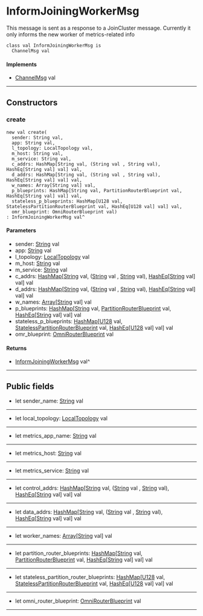 # InformJoiningWorkerMsg

This message is sent as a response to a JoinCluster message. Currently it
only informs the new worker of metrics-related info


```pony
class val InformJoiningWorkerMsg is
  ChannelMsg val
```

#### Implements

* [ChannelMsg](wallaroo-core-messages-ChannelMsg) val

---

## Constructors

### create

```pony
new val create(
  sender: String val,
  app: String val,
  l_topology: LocalTopology val,
  m_host: String val,
  m_service: String val,
  c_addrs: HashMap[String val, (String val , String val), HashEq[String val] val] val,
  d_addrs: HashMap[String val, (String val , String val), HashEq[String val] val] val,
  w_names: Array[String val] val,
  p_blueprints: HashMap[String val, PartitionRouterBlueprint val, HashEq[String val] val] val,
  stateless_p_blueprints: HashMap[U128 val, StatelessPartitionRouterBlueprint val, HashEq[U128 val] val] val,
  omr_blueprint: OmniRouterBlueprint val)
: InformJoiningWorkerMsg val^
```
#### Parameters

*   sender: [String](builtin-String) val
*   app: [String](builtin-String) val
*   l_topology: [LocalTopology](wallaroo-core-initialization-LocalTopology) val
*   m_host: [String](builtin-String) val
*   m_service: [String](builtin-String) val
*   c_addrs: [HashMap](collections-HashMap)\[[String](builtin-String) val, ([String](builtin-String) val , [String](builtin-String) val), [HashEq](collections-HashEq)\[[String](builtin-String) val\] val\] val
*   d_addrs: [HashMap](collections-HashMap)\[[String](builtin-String) val, ([String](builtin-String) val , [String](builtin-String) val), [HashEq](collections-HashEq)\[[String](builtin-String) val\] val\] val
*   w_names: [Array](builtin-Array)\[[String](builtin-String) val\] val
*   p_blueprints: [HashMap](collections-HashMap)\[[String](builtin-String) val, [PartitionRouterBlueprint](wallaroo-core-topology-PartitionRouterBlueprint) val, [HashEq](collections-HashEq)\[[String](builtin-String) val\] val\] val
*   stateless_p_blueprints: [HashMap](collections-HashMap)\[[U128](builtin-U128) val, [StatelessPartitionRouterBlueprint](wallaroo-core-topology-StatelessPartitionRouterBlueprint) val, [HashEq](collections-HashEq)\[[U128](builtin-U128) val\] val\] val
*   omr_blueprint: [OmniRouterBlueprint](wallaroo-core-topology-OmniRouterBlueprint) val

#### Returns

* [InformJoiningWorkerMsg](wallaroo-core-messages-InformJoiningWorkerMsg) val^

---

## Public fields

* let sender_name: [String](builtin-String) val

---

* let local_topology: [LocalTopology](wallaroo-core-initialization-LocalTopology) val

---

* let metrics_app_name: [String](builtin-String) val

---

* let metrics_host: [String](builtin-String) val

---

* let metrics_service: [String](builtin-String) val

---

* let control_addrs: [HashMap](collections-HashMap)\[[String](builtin-String) val, ([String](builtin-String) val , [String](builtin-String) val), [HashEq](collections-HashEq)\[[String](builtin-String) val\] val\] val

---

* let data_addrs: [HashMap](collections-HashMap)\[[String](builtin-String) val, ([String](builtin-String) val , [String](builtin-String) val), [HashEq](collections-HashEq)\[[String](builtin-String) val\] val\] val

---

* let worker_names: [Array](builtin-Array)\[[String](builtin-String) val\] val

---

* let partition_router_blueprints: [HashMap](collections-HashMap)\[[String](builtin-String) val, [PartitionRouterBlueprint](wallaroo-core-topology-PartitionRouterBlueprint) val, [HashEq](collections-HashEq)\[[String](builtin-String) val\] val\] val

---

* let stateless_partition_router_blueprints: [HashMap](collections-HashMap)\[[U128](builtin-U128) val, [StatelessPartitionRouterBlueprint](wallaroo-core-topology-StatelessPartitionRouterBlueprint) val, [HashEq](collections-HashEq)\[[U128](builtin-U128) val\] val\] val

---

* let omni_router_blueprint: [OmniRouterBlueprint](wallaroo-core-topology-OmniRouterBlueprint) val

---

